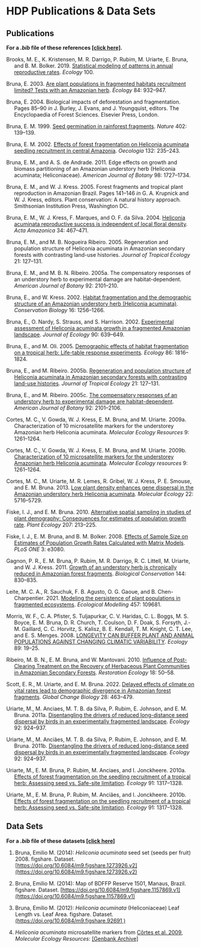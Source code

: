 HDP Publications & Data Sets
================

## Publications

**For a *.bib* file of these references [\[click
here\]](https://github.com/BrunaLab/HeliconiaSurveys/blob/8c81569733d8a078e01cfe45c0de337a8d67c722/docs/heliconia_papers.bib).**

<div id="refs" class="references csl-bib-body hanging-indent"
line-spacing="2">

<div id="ref-WOS:000474286800019" class="csl-entry">

Brooks, M. E., K. Kristensen, M. R. Darrigo, P. Rubim, M. Uriarte, E.
Bruna, and B. M. Bolker. 2019. [Statistical modeling of patterns in
annual reproductive rates](https://doi.org/10.1002/ecy.2706). *Ecology*
100.

</div>

<div id="ref-WOS:000182813600014" class="csl-entry">

Bruna, E. 2003. [Are plant populations in fragmented habitats
recruitment limited? Tests with an Amazonian
herb](https://doi.org/10.1890/0012-9658(2003)084{[}0932:APPIFH]2.0.CO;2).
*Ecology* 84: 932–947.

</div>

<div id="ref-brunaBiologicalImpactsDeforestation2004" class="csl-entry">

Bruna, E. 2004. Biological impacts of deforestation and fragmentation.
Pages 85–90 *in* J. Burley, J. Evans, and J. Youngquist, editors. The
Encyclopaedia of Forest Sciences. Elsevier Press, London.

</div>

<div id="ref-brunaSeedGerminationRainforest1999" class="csl-entry">

Bruna, E. M. 1999. [Seed germination in rainforest
fragments](https://doi.org/10.1038/45963). *Nature* 402: 139–139.

</div>

<div id="ref-brunaEffectsForestFragmentation2002" class="csl-entry">

Bruna, E. M. 2002. [Effects of forest fragmentation on Heliconia
acuminata seedling recruitment in central
Amazonia](https://doi.org/10.1007/s00442-002-0956-y). *Oecologia* 132:
235–243.

</div>

<div id="ref-brunaEdgeEffectsGrowth2011" class="csl-entry">

Bruna, E. M., and A. S. de Andrade. 2011. Edge effects on growth and
biomass partitioning of an Amazonian understory herb (Heliconia
acuminata; Heliconiaceae). *American Journal of Botany* 98: 1727–1734.

</div>

<div id="ref-brunaForestFragmentsTropical2005" class="csl-entry">

Bruna, E. M., and W. J. Kress. 2005. Forest fragments and tropical plant
reproduction in Amazonian Brazil. Pages 141–146 *in* G. A. Krupnick and
W. J. Kress, editors. Plant conservation: A natural history approach.
Smithsonian Institution Press, Washington DC.

</div>

<div id="ref-brunaHeliconiaAcuminataReproductive2004b"
class="csl-entry">

Bruna, E. M., W. J. Kress, F. Marques, and O. F. da Silva. 2004.
[Heliconia acuminata reproductive success is independent of local floral
density](https://doi.org/10.1590/S0044-59672004000300012). *Acta
Amazonica* 34: 467–471.

</div>

<div id="ref-brunaRegenerationPopulationStructure2005"
class="csl-entry">

Bruna, E. M., and M. B. Nogueira Ribeiro. 2005. Regeneration and
population structure of Heliconia acuminata in Amazonian secondary
forests with contrasting land-use histories. *Journal of Tropical
Ecology* 21: 127–131.

</div>

<div id="ref-brunaCompensatoryResponsesUnderstory2005"
class="csl-entry">

Bruna, E. M., and M. B. N. Ribeiro. 2005a. The compensatory responses of
an understory herb to experimental damage are habitat-dependent.
*American Journal of Botany* 92: 2101–210.

</div>

<div id="ref-WOS:000178183600012" class="csl-entry">

Bruna, E., and W. Kress. 2002. [Habitat fragmentation and the
demographic structure of an Amazonian understory herb (Heliconia
acuminata)](https://doi.org/10.1046/j.1523-1739.2002.99494.x).
*Conservation Biology* 16: 1256–1266.

</div>

<div id="ref-WOS:000177368400005" class="csl-entry">

Bruna, E., O. Nardy, S. Strauss, and S. Harrison. 2002. [Experimental
assessment of Heliconia acuminata growth in a fragmented Amazonian
landscape](https://doi.org/10.1046/j.1365-2745.2002.00707.x). *Journal
of Ecology* 90: 639–649.

</div>

<div id="ref-WOS:000230249600018" class="csl-entry">

Bruna, E., and M. Oli. 2005. [Demographic effects of habitat
fragmentation on a tropical herb: Life-table response
experiments](https://doi.org/10.1890/04-1716). *Ecology* 86: 1816–1824.

</div>

<div id="ref-WOS:000227083400017" class="csl-entry">

Bruna, E., and M. Ribeiro. 2005b. [Regeneration and population structure
of Heliconia acuminata in Amazonian secondary forests with contrasting
land-use histories](https://doi.org/10.1017/S0266467404002007). *Journal
of Tropical Ecology* 21: 127–131.

</div>

<div id="ref-WOS:000233761700017" class="csl-entry">

Bruna, E., and M. Ribeiro. 2005c. [The compensatory responses of an
understory herb to experimental damage are
habitat-dependent](https://doi.org/10.3732/ajb.92.12.2101). *American
Journal of Botany* 92: 2101–2106.

</div>

<div id="ref-cortesCharacterization10Microsatellite2009"
class="csl-entry">

Cortes, M. C., V. Gowda, W. J. Kress, E. M. Bruna, and M. Uriarte.
2009a. Characterization of 10 microsatellite markers for the understorey
Amazonian herb Heliconia acuminata. *Molecular Ecology Resources* 9:
1261–1264.

</div>

<div id="ref-WOS:000268245500052" class="csl-entry">

Cortes, M. C., V. Gowda, W. J. Kress, E. M. Bruna, and M. Uriarte.
2009b. [Characterization of 10 microsatellite markers for the
understorey Amazonian herb Heliconia
acuminata](https://doi.org/10.1111/j.1755-0998.2009.02627.x). *Molecular
Ecology resources* 9: 1261–1264.

</div>

<div id="ref-WOS:000329786700016" class="csl-entry">

Cortes, M. C., M. Uriarte, M. R. Lemes, R. Gribel, W. J. Kress, P. E.
Smouse, and E. M. Bruna. 2013. [Low plant density enhances gene
dispersal in the Amazonian understory herb Heliconia
acuminata](https://doi.org/10.1111/mec.12495). *Molecular Ecology* 22:
5716–5729.

</div>

<div id="ref-WOS:000275123700003" class="csl-entry">

Fiske, I. J., and E. M. Bruna. 2010. [Alternative spatial sampling in
studies of plant demography: Consequences for estimates of population
growth rate](https://doi.org/10.1007/s11258-009-9666-4). *Plant Ecology*
207: 213–225.

</div>

<div id="ref-fiskeEffectsSampleSize2008" class="csl-entry">

Fiske, I. J., E. M. Bruna, and B. M. Bolker. 2008. [Effects of Sample
Size on Estimates of Population Growth Rates Calculated with Matrix
Models](https://doi.org/10.1371/journal.pone.0003080). *PLoS ONE* 3:
e3080.

</div>

<div id="ref-WOS:000287897100023" class="csl-entry">

Gagnon, P. R., E. M. Bruna, P. Rubim, M. R. Darrigo, R. C. Littell, M.
Uriarte, and W. J. Kress. 2011. [Growth of an understory herb is
chronically reduced in Amazonian forest
fragments](https://doi.org/10.1016/j.biocon.2010.11.015). *Biological
Conservation* 144: 830–835.

</div>

<div id="ref-leiteModelingPersistencePlant2021" class="csl-entry">

Leite, M. C. A., R. Sauchuk, F. B. Agusto, O. G. Gaoue, and B.
Chen-Charpentier. 2021. [Modeling the persistence of plant populations
in fragmented
ecosystems](https://doi.org/10.1016/j.ecolmodel.2021.109681).
*Ecological Modelling* 457: 109681.

</div>

<div id="ref-morrisLONGEVITYCANBUFFER2008" class="csl-entry">

Morris, W. F., C. A. Pfister, S. Tuljapurkar, C. V. Haridas, C. L.
Boggs, M. S. Boyce, E. M. Bruna, D. R. Church, T. Coulson, D. F. Doak,
S. Forsyth, J.-M. Gaillard, C. C. Horvitz, S. Kalisz, B. E. Kendall, T.
M. Knight, C. T. Lee, and E. S. Menges. 2008. [LONGEVITY CAN BUFFER
PLANT AND ANIMAL POPULATIONS AGAINST CHANGING CLIMATIC
VARIABILITY](https://doi.org/10.1890/07-0774.1). *Ecology* 89: 19–25.

</div>

<div id="ref-ribeiroInfluencePostClearingTreatment2010"
class="csl-entry">

Ribeiro, M. B. N., E. M. Bruna, and W. Mantovani. 2010. [Influence of
Post-Clearing Treatment on the Recovery of Herbaceous Plant Communities
in Amazonian Secondary
Forests](https://doi.org/10.1111/j.1526-100X.2010.00715.x). *Restoration
Ecology* 18: 50–58.

</div>

<div id="ref-WOS:000710663200001" class="csl-entry">

Scott, E. R., M. Uriarte, and E. M. Bruna. 2022. [Delayed effects of
climate on vital rates lead to demographic divergence in Amazonian
forest fragments](https://doi.org/10.1111/gcb.15900). *Global Change
Biology* 28: 463–479.

</div>

<div id="ref-WOS:000290533700014" class="csl-entry">

Uriarte, M., M. Anciaes, M. T. B. da Silva, P. Rubim, E. Johnson, and E.
M. Bruna. 2011a. [Disentangling the drivers of reduced long-distance
seed dispersal by birds in an experimentally fragmented
landscape](https://doi.org/10.1890/10-0709.1). *Ecology* 92: 924–937.

</div>

<div id="ref-uriarteDisentanglingDriversReduced2011" class="csl-entry">

Uriarte, M., M. Anciães, M. T. B. da Silva, P. Rubim, E. Johnson, and E.
M. Bruna. 2011b. [Disentangling the drivers of reduced long-distance
seed dispersal by birds in an experimentally fragmented
landscape](https://doi.org/10.1890/10-0709.1). *Ecology* 92: 924–937.

</div>

<div id="ref-WOS:000277867600009" class="csl-entry">

Uriarte, M., E. M. Bruna, P. Rubim, M. Anciaes, and I. Jonckheere.
2010a. [Effects of forest fragmentation on the seedling recruitment of a
tropical herb: Assessing seed vs. Safe-site
limitation](https://doi.org/10.1890/09-0785.1). *Ecology* 91: 1317–1328.

</div>

<div id="ref-uriarteEffectsForestFragmentation2010" class="csl-entry">

Uriarte, M., E. M. Bruna, P. Rubim, M. Anciães, and I. Jonckheere.
2010b. [Effects of forest fragmentation on the seedling recruitment of a
tropical herb: Assessing seed vs. Safe-site
limitation](https://doi.org/10.1890/09-0785.1). *Ecology* 91: 1317–1328.

</div>

</div>




## Data Sets

**For a *.bib* file of these datasets [[click here]](https://github.com/BrunaLab/HeliconiaSurveys/blob/a2d8dcc79119efcefc196e0fd5138e878e0cca24/docs/HeliconiaSurveys_datasets/HeliconiaSurveys_datasets.bib)**

1. Bruna, Emilio M. (2014): *Heliconia acuminata* seed set (seeds per fruit) 2008. figshare. Dataset. [https://doi.org/10.6084/m9.figshare.1273926.v2](https://doi.org/10.6084/m9.figshare.1273926.v2) 

1. Bruna, Emilio M. (2014): Map of BDFFP Reserve 1501, Manaus, Brazil. figshare. Dataset. [https://doi.org/10.6084/m9.figshare.1157869.v1](https://doi.org/10.6084/m9.figshare.1157869.v1) 

1. Bruna, Emilio M. (2012): _Heliconia acuminata_ (Heliconiaceae) Leaf Length vs. Leaf Area. figshare. Dataset. [(https://doi.org/10.6084/m9.figshare.92691 )](https://doi.org/10.6084/m9.figshare.92691)

1. *Heliconia acuminata* microsatellite markers from [Côrtes et al. 2009](https://doi.org/10.1111/j.1755-0998.2009.02627.x), *Molecular Ecology Resources*: [[Genbank Archive]](https://www.ncbi.nlm.nih.gov/nuccore/?term=heliconia%20acuminata%20bruna) 
